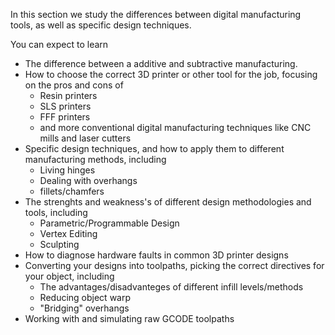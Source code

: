 In this section we study the differences between digital manufacturing tools, as well as specific design techniques.

You can expect to learn

 * The difference between a additive and subtractive manufacturing.
 * How to choose the correct 3D printer or other tool for the job, focusing on the pros and cons of
	* Resin printers
	* SLS printers
	* FFF printers
	* and more conventional digital manufacturing techniques like CNC mills and laser cutters
 * Specific design techniques, and how to apply them to different manufacturing methods, including
	* Living hinges
	* Dealing with overhangs
	* fillets/chamfers
 * The strenghts and weakness's of different design methodologies and tools, including
	* Parametric/Programmable Design
	* Vertex Editing
	* Sculpting
 * How to diagnose hardware faults in common 3D printer designs
 * Converting your designs into toolpaths, picking the correct directives for your object, including
	* The advantages/disadvanteges of different infill levels/methods
	* Reducing object warp
	* "Bridging" overhangs
 * Working with and simulating raw GCODE toolpaths
